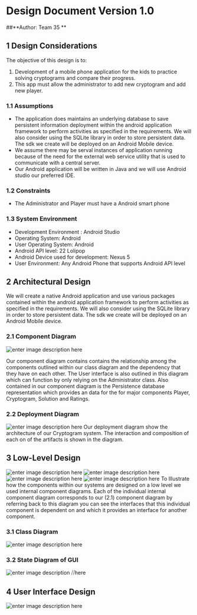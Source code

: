 # Design Document Version 1.0

##**Author: Team 35 **

## 1 Design Considerations
The objective of this design is to:

1. Development of a mobile phone application for the kids to practice solving cryptograms and compare their progress.
2.  This app must allow the administrator to add new cryptogram and add new player.



### 1.1 Assumptions
- The application does maintains an underlying database to save persistent information deployment within the android application framework to perform activities as specified in the requirements. We will also consider using the SQLite library  in order to store persistent data. The sdk we create will be deployed on an Android Mobile device.  
-  We assume there may be serval instances of application running because of the need for the external web service utility that is used to communicate with a central server. 
- Our Android application will be written in Java and we will use Android studio our preferred IDE.



### 1.2 Constraints
- The Administrator and Player must have a Android smart phone

### 1.3 System Environment

- Development Environment : Android Studio
- Operating System: Android
- User Operating System: Android
-  Android API level: 22 Lolipop
- Android Device used for development: Nexus 5
- User Environment:  Any Android Phone that supports Android API level 

## 2 Architectural Design
We will create a native Android application and use various packages contained within the android application framework to perform activities as specified in the requirements. We will also consider using the SQLite library  in order to store persistent data. The sdk we create will be deployed on an Android Mobile device.  
### 2.1 Component Diagram
![enter image description here](https://lh3.googleusercontent.com/-OezjbJpha_I/WVb8pd82wEI/AAAAAAAAAT4/1YXlUo9zXRM-2pYVLEvn1UdJ5KyGlUbJwCLcBGAs/s0/component+6300+-+overview.png "component 6300 - overview.png")

Our component diagram contains contains the relationship among the components outlined within our class diagram and the dependency that they have on each other. The User interface is also outlined in this diagram which can function by only relying on the Administrator class. Also contained in our component diagram is the Persistence database representation which provides an data for the for major components Player, Cryptogram, Solution and Ratings.

### 2.2 Deployment Diagram
![enter image description here](https://lh3.googleusercontent.com/-xNV_y-Y5lmQ/WVb_4nz_-1I/AAAAAAAAAUU/r9LudGBfgGEx9L1hjR-FnNTL_xRANadlwCLcBGAs/s0/deployment+6300+-+overview.png "deployment 6300 - overview.png")
Our deployment diagram show the architecture of our Cryptogram system. The interaction and composition of each on of the artifacts is shown in the diagram. 
## 3 Low-Level Design
![enter image description here](https://lh3.googleusercontent.com/-rqq96Lx5p2g/WVcAD2hkFYI/AAAAAAAAAUc/j0ifmavBEDkVu7GEj9q_gt6Jy9jehkI-ACE0YBhgL/s0/component+6300+-+administrator.png "component 6300 - administrator.png")
![enter image description here](https://lh3.googleusercontent.com/-uhhU58JDC_M/WVcAKEZzK3I/AAAAAAAAAUs/pJ3WnaEIVhEtLRJHBJP_x8pD9kWc7A2qgCLcBGAs/s0/component+6300+-+player.png "component 6300 - player.png")
![enter image description here](https://lh3.googleusercontent.com/-i-KWtQHhb-Y/WVcAR9SLe6I/AAAAAAAAAU0/FMac8F8yH9ohKRwmD6spUWBTmxQjE_pLwCLcBGAs/s0/component+6300+-+solution.png "component 6300 - solution.png")
![enter image description here](https://lh3.googleusercontent.com/-O6X8ZHs3YzM/WVcAX5bmnxI/AAAAAAAAAU8/XRDxwfFBuCwfSz5HhYEdSYd7WC1kVvZ_gCLcBGAs/s0/component+6300+-+rating.png "component 6300 - rating.png")
To Illustrate how the components within our systems are designed on a low level we used internal component diagrams. Each of the individual internal component diagram corresponds to our (2.1) component diagram by referring back to this diagram you can see the interfaces that this individual component is dependent on and which it provides an interface for another component.  
### 3.1 Class Diagram
![enter image description here](https://lh3.googleusercontent.com/-i6Q6RR4D9CQ/WVcLCOwliaI/AAAAAAAAAVw/X09W1P5ZtMMKq22nNy7jbuR8F-Ub-MI4QCLcBGAs/s0/designP2.png "designP2.png")



### 3.2 State Diagram of GUI
![enter image description ⧸⧸here](https://lh3.googleusercontent.com/-w3p-QPzjGfc/WVbxuZzmGCI/AAAAAAAAATM/RavYITDGPikOvhOTDGaLDdBjd4kiQFc3ACLcBGAs/s0/GUI+State+Chart+Diagram.jpg "GUI State Chart Diagram.jpg")


## 4 User Interface Design
![enter image description here](https://lh3.googleusercontent.com/-C4ZBJrRwQNY/WVVuIiGd6DI/AAAAAAAAAQc/cQ-n8VmT0wQgA_69zpDbl0BIo15L82UsACE0YBhgL/s0/User+Interface.jpg "User Interface.jpg")
